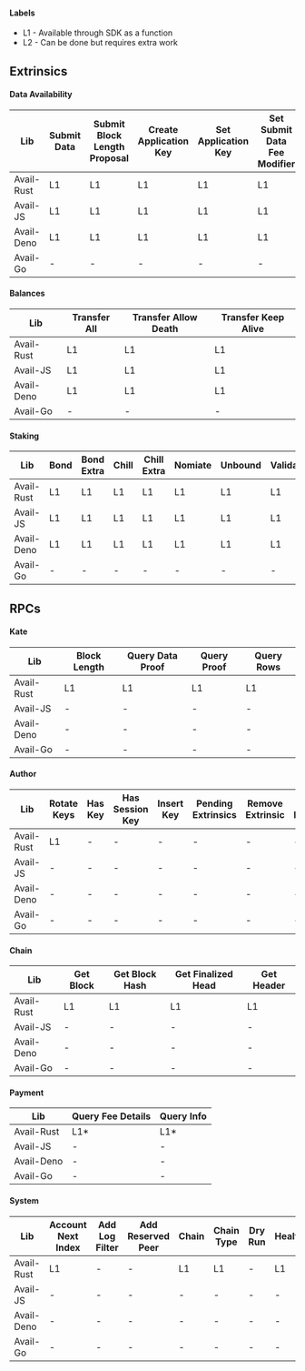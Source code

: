 #### Labels
- L1 - Available through SDK as a function
- L2 - Can be done but requires extra work

## Extrinsics

#### Data Availability

| Lib        | Submit Data | Submit Block Length Proposal | Create Application Key | Set Application Key | Set Submit Data Fee Modifier |
| ---------- | ----------- | ---------------------------- | ---------------------- | ------------------- | ---------------------------- |
| Avail-Rust | L1          | L1                           | L1                     | L1                  | L1                           |
| Avail-JS   | L1          | L1                           | L1                     | L1                  | L1                           |
| Avail-Deno | L1          | L1                           | L1                     | L1                  | L1                           |
| Avail-Go   | -           | -                            | -                      | -                   | -                            |

#### Balances

| Lib        | Transfer All | Transfer Allow Death | Transfer Keep Alive |
| ---------- | ------------ | -------------------- | ------------------- |
| Avail-Rust | L1           | L1                   | L1                  |
| Avail-JS   | L1           | L1                   | L1                  |
| Avail-Deno | L1           | L1                   | L1                  |
| Avail-Go   | -            | -                    | -                   |

#### Staking

| Lib        | Bond | Bond Extra | Chill | Chill Extra | Nomiate | Unbound | Validate |
| ---------- | ---- | ---------- | ----- | ----------- | ------- | ------- | -------- |
| Avail-Rust | L1   | L1         | L1    | L1          | L1      | L1      | L1       |
| Avail-JS   | L1   | L1         | L1    | L1          | L1      | L1      | L1       |
| Avail-Deno | L1   | L1         | L1    | L1          | L1      | L1      | L1       |
| Avail-Go   | -    | -          | -     | -           | -       | -       | -        |

## RPCs

#### Kate

| Lib        | Block Length | Query Data Proof | Query Proof | Query Rows |
| ---------- | ------------ | ---------------- | ----------- | ---------- |
| Avail-Rust | L1           | L1               | L1          | L1         |
| Avail-JS   | -            | -                | -           | -          |
| Avail-Deno | -            | -                | -           | -          |
| Avail-Go   | -            | -                | -           | -          |

#### Author

| Lib        | Rotate Keys | Has Key | Has Session Key | Insert Key | Pending Extrinsics | Remove Extrinsic | Submit Extrinsic |
| ---------- | ----------- | ------- | --------------- | ---------- | ------------------ | ---------------- | ---------------- |
| Avail-Rust | L1          | -       | -               | -          | -                  | -                | -                |
| Avail-JS   | -           | -       | -               | -          | -                  | -                | -                |
| Avail-Deno | -           | -       | -               | -          | -                  | -                | -                |
| Avail-Go   | -           | -       | -               | -          | -                  | -                | -                |

#### Chain

| Lib        | Get Block | Get Block Hash | Get Finalized Head | Get Header |
| ---------- | --------- | -------------- | ------------------ | ---------- |
| Avail-Rust | L1        | L1             | L1                 | L1         |
| Avail-JS   | -         | -              | -                  | -          |
| Avail-Deno | -         | -              | -                  | -          |
| Avail-Go   | -         | -              | -                  | -          |

#### Payment

| Lib        | Query Fee Details | Query Info |
| ---------- | ----------------- | ---------- |
| Avail-Rust | L1*               | L1*        |
| Avail-JS   | -                 | -          |
| Avail-Deno | -                 | -          |
| Avail-Go   | -                 | -          |

#### System

| Lib        | Account Next Index | Add Log Filter | Add Reserved Peer | Chain | Chain Type | Dry Run | Health | Local Listen Addresses | Local Peer Id | Name | Node Roles | Peers | Properties | Removed Reserved Peer | Reserved Peers | Reset Log Filter | Sync State | Version |
| ---------- | ------------------ | -------------- | ----------------- | ----- | ---------- | ------- | ------ | ---------------------- | ------------- | ---- | ---------- | ----- | ---------- | --------------------- | -------------- | ---------------- | ---------- | ------- |
| Avail-Rust | L1                 | -              | -                 | L1    | L1         | -       | L1     | L1                     | L1            | L1   | L1         | L1    | L1         | -                     | -              | -                | L1         | L1      |
| Avail-JS   | -                  | -              | -                 | -     | -          | -       | -      | -                      | -             | -    | -          | -     | -          | -                     | -              | -                | -          | -       |
| Avail-Deno | -                  | -              | -                 | -     | -          | -       | -      | -                      | -             | -    | -          | -     | -          | -                     | -              | -                | -          | -       |
| Avail-Go   | -                  | -              | -                 | -     | -          | -       | -      | -                      | -             | -    | -          | -     | -          | -                     | -              | -                | -          | -       |
